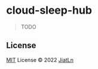 # cloud-sleep-hub

> TODO



## License

[MIT](./LICENSE) License © 2022 [JiatLn](https://github.com/jiatln)
